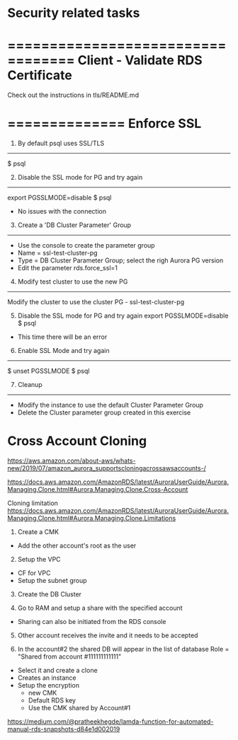 # Security related tasks


==================================
Client - Validate RDS Certificate
==================================
Check out the instructions in tls/README.md

==============
Enforce SSL
==============

1. By default psql uses SSL/TLS
-------------------------------
$ psql

2. Disable the SSL mode for PG and try again
---------------------------------------------
export PGSSLMODE=disable
$ psql

* No issues with the connection

3. Create a 'DB Cluster Parameter' Group
----------------------------------------
* Use the console to create the parameter group
* Name = ssl-test-cluster-pg
* Type = DB Cluster Parameter Group; select the righ Aurora PG version
* Edit the parameter rds.force_ssl=1

4. Modify test cluster to use the new PG
----------------------------------------
Modify the cluster to use the cluster PG - ssl-test-cluster-pg

5. Disable the SSL mode for PG and try again
export PGSSLMODE=disable
$ psql

* This time there will be an error

6. Enable SSL Mode and try again
---------------------------------
$ unset   PGSSLMODE
$ psql

7. Cleanup
----------
* Modify the instance to use the default Cluster Parameter Group
* Delete the Cluster parameter group created in this exercise

Cross Account Cloning
=====================
https://aws.amazon.com/about-aws/whats-new/2019/07/amazon_aurora_supportscloningacrossawsaccounts-/

https://docs.aws.amazon.com/AmazonRDS/latest/AuroraUserGuide/Aurora.Managing.Clone.html#Aurora.Managing.Clone.Cross-Account


Cloning limitation
https://docs.aws.amazon.com/AmazonRDS/latest/AuroraUserGuide/Aurora.Managing.Clone.html#Aurora.Managing.Clone.Limitations

1. Create a CMK
* Add the other account's root as the user

2. Setup the VPC
* CF for VPC
* Setup the subnet group

3. Create the DB Cluster

4. Go to RAM and setup a share with the specified account
* Sharing can also be initiated from the RDS console

5. Other account receives the invite and it needs to be accepted

6. In the account#2 the shared DB will appear in the list of database
Role = "Shared from account #111111111111"
* Select it and create a clone
* Creates an instance
* Setup the encryption 
    - new CMK
    - Default RDS key
    - Use the CMK shared by Account#1


https://medium.com/@pratheekhegde/lamda-function-for-automated-manual-rds-snapshots-d84e1d002019